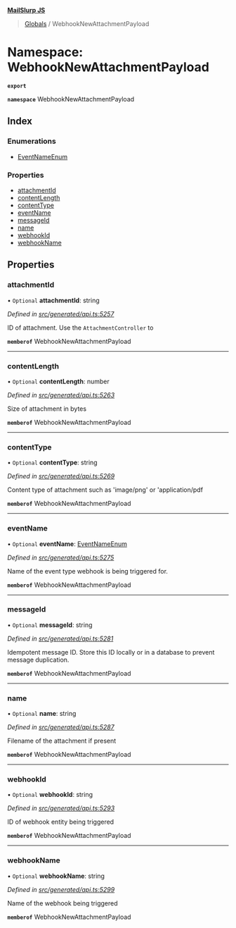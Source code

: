 **[MailSlurp JS](../README.md)**

> [Globals](../README.md) / WebhookNewAttachmentPayload

# Namespace: WebhookNewAttachmentPayload

**`export`** 

**`namespace`** WebhookNewAttachmentPayload

## Index

### Enumerations

* [EventNameEnum](../enums/webhooknewattachmentpayload.eventnameenum.md)

### Properties

* [attachmentId](webhooknewattachmentpayload.md#attachmentid)
* [contentLength](webhooknewattachmentpayload.md#contentlength)
* [contentType](webhooknewattachmentpayload.md#contenttype)
* [eventName](webhooknewattachmentpayload.md#eventname)
* [messageId](webhooknewattachmentpayload.md#messageid)
* [name](webhooknewattachmentpayload.md#name)
* [webhookId](webhooknewattachmentpayload.md#webhookid)
* [webhookName](webhooknewattachmentpayload.md#webhookname)

## Properties

### attachmentId

• `Optional` **attachmentId**: string

*Defined in [src/generated/api.ts:5257](https://github.com/mailslurp/mailslurp-client/blob/67ec74c/src/generated/api.ts#L5257)*

ID of attachment. Use the `AttachmentController` to

**`memberof`** WebhookNewAttachmentPayload

___

### contentLength

• `Optional` **contentLength**: number

*Defined in [src/generated/api.ts:5263](https://github.com/mailslurp/mailslurp-client/blob/67ec74c/src/generated/api.ts#L5263)*

Size of attachment in bytes

**`memberof`** WebhookNewAttachmentPayload

___

### contentType

• `Optional` **contentType**: string

*Defined in [src/generated/api.ts:5269](https://github.com/mailslurp/mailslurp-client/blob/67ec74c/src/generated/api.ts#L5269)*

Content type of attachment such as 'image/png' or 'application/pdf

**`memberof`** WebhookNewAttachmentPayload

___

### eventName

• `Optional` **eventName**: [EventNameEnum](../enums/webhooknewattachmentpayload.eventnameenum.md)

*Defined in [src/generated/api.ts:5275](https://github.com/mailslurp/mailslurp-client/blob/67ec74c/src/generated/api.ts#L5275)*

Name of the event type webhook is being triggered for.

**`memberof`** WebhookNewAttachmentPayload

___

### messageId

• `Optional` **messageId**: string

*Defined in [src/generated/api.ts:5281](https://github.com/mailslurp/mailslurp-client/blob/67ec74c/src/generated/api.ts#L5281)*

Idempotent message ID. Store this ID locally or in a database to prevent message duplication.

**`memberof`** WebhookNewAttachmentPayload

___

### name

• `Optional` **name**: string

*Defined in [src/generated/api.ts:5287](https://github.com/mailslurp/mailslurp-client/blob/67ec74c/src/generated/api.ts#L5287)*

Filename of the attachment if present

**`memberof`** WebhookNewAttachmentPayload

___

### webhookId

• `Optional` **webhookId**: string

*Defined in [src/generated/api.ts:5293](https://github.com/mailslurp/mailslurp-client/blob/67ec74c/src/generated/api.ts#L5293)*

ID of webhook entity being triggered

**`memberof`** WebhookNewAttachmentPayload

___

### webhookName

• `Optional` **webhookName**: string

*Defined in [src/generated/api.ts:5299](https://github.com/mailslurp/mailslurp-client/blob/67ec74c/src/generated/api.ts#L5299)*

Name of the webhook being triggered

**`memberof`** WebhookNewAttachmentPayload
